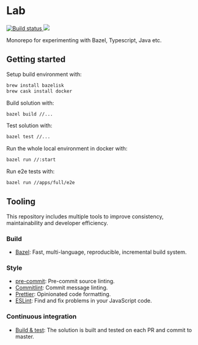 # Lab

<p>
    <a href="https://github.com/allocadia-jack/lab/actions?query=workflow%3ABuild+branch%3Amain+">
        <img alt="Build status" src="https://github.com/allocadia-jack/lab/actions/workflows/main.yml/badge.svg">
    </a>
    <a href="https://codecov.io/gh/jackvincentnz/lab" >
        <img src="https://codecov.io/gh/jackvincentnz/lab/graph/badge.svg?token=6NY99RW8Z8"/>
    </a>
</p>

Monorepo for experimenting with Bazel, Typescript, Java etc.

## Getting started

Setup build environment with:

```zsh
brew install bazelisk
brew cask install docker
```

Build solution with:

```zsh
bazel build //...
```

Test solution with:

```zsh
bazel test //...
```

Run the whole local environment in docker with:

```zsh
bazel run //:start
```

Run e2e tests with:

```zsh
bazel run //apps/full/e2e
```

## Tooling

This repository includes multiple tools to improve consistency, maintainability and developer efficiency.

### Build

- [Bazel](https://bazel.build): Fast, multi-language, reproducible, incremental build system.

### Style

- [pre-commit](https://pre-commit.com/): Pre-commit source linting.
- [Commitlint](https://commitlint.js.org): Commit message linting.
- [Prettier](https://prettier.io/docs/en/index.html): Opinionated code formatting.
- [ESLint](https://eslint.org/): Find and fix problems in your JavaScript code.

### Continuous integration

- [Build & test](https://github.com/allocadia-jack/lab/actions?query=workflow%3ABuild): The solution is built and tested on each PR and commit to master.
